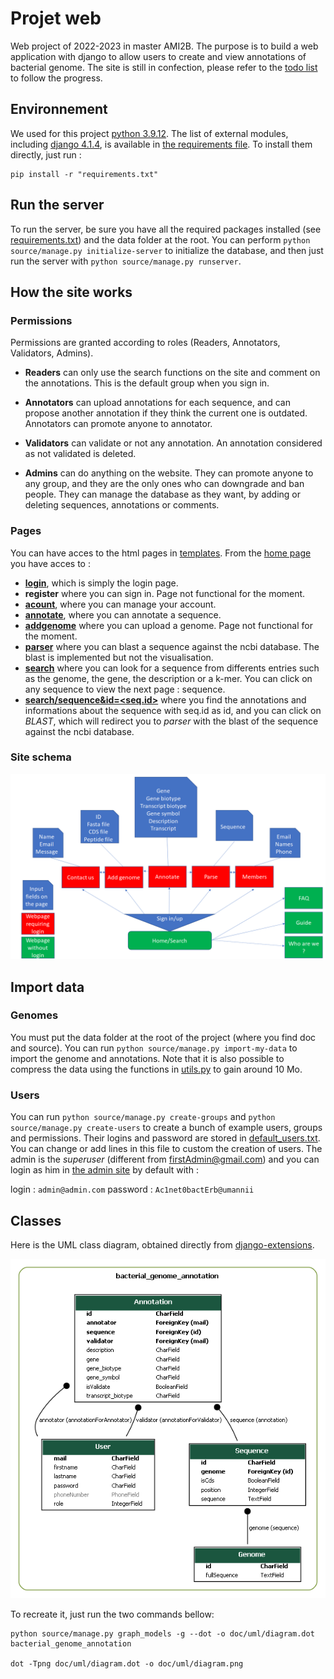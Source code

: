 # Projet web

Web project of 2022-2023 in master AMI2B. The purpose is to build a web application with django to allow users to create and view annotations of bacterial genome. The site is still in confection, please refer to the [todo list](TODO.md) to follow the progress.

## Environnement

We used for this project [python 3.9.12](https://www.python.org/downloads/release/python-3912/). The list of external modules, including [django 4.1.4](https://www.djangoproject.com), is available in [the requirements file](requirements.txt). To install them directly, just run : 
```
pip install -r "requirements.txt"
```

## Run the server

To run the server, be sure you have all the required packages installed (see [requirements.txt](requirements.txt)) and the data folder at the root. You can perform `python source/manage.py initialize-server` to initialize the database, and then just run the server with `python source/manage.py runserver`.

## How the site works

### Permissions

Permissions are granted according to roles (Readers, Annotators, Validators, Admins).

- **Readers** can only use the search functions on the site and comment on the annotations. This is the default group when you sign in.

- **Annotators** can upload annotations for each sequence, and can propose another annotation if they think the current one is outdated. Annotators can promote anyone to annotator.

- **Validators** can validate or not any annotation. An annotation considered as not validated is deleted.

- **Admins** can do anything on the website. They can promote anyone to any group, and they are the only ones who can downgrade and ban people. They can manage the database as they want, by adding or deleting sequences, annotations or comments.

### Pages

You can have acces to the html pages in [templates](source/bacterial_genome_annotation/templates/). From the [home page](source/bacterial_genome_annotation/templates/bacterial_genome_annotation/Base.html) you have acces to :

- [**login**](source/bacterial_genome_annotation/templates/registration/login.html), which is simply the login page.
- **register** where you can sign in. Page not functional for the moment.
- [**acount**](source/bacterial_genome_annotation/templates/bacterial_genome_annotation/Account.html), where you can manage your account.
- [**annotate**](source/bacterial_genome_annotation/templates/bacterial_genome_annotation/annoter.html), where you can annotate a sequence. 
- [**addgenome**](source/bacterial_genome_annotation/templates/bacterial_genome_annotation/AddGenome.html) where you can upload a genome. Page not functional for the moment.
- [**parser**](source/bacterial_genome_annotation/templates/bacterial_genome_annotation/Parser.html) where you can blast a sequence against the ncbi database. The blast is implemented but not the visualisation.
- [**search**](source/bacterial_genome_annotation/templates/bacterial_genome_annotation/search.html) where you can look for a sequence from differents entries such as the genome, the gene, the description or a k-mer. You can click on any sequence to view the next page : sequence.
- [**search/sequence&id=<seq.id>**](source/bacterial_genome_annotation/templates/bacterial_genome_annotation/sequence.html) where you find the annotations and informations about the sequence with seq.id as id, and you can click on *BLAST*, which will redirect you to *parser* with the blast of the sequence against the ncbi database.

### Site schema

![site schema](source/bacterial_genome_annotation/static/bacterial_genome_annotation/schema_web.png "UML Class Diagram")

## Import data

### Genomes

You must put the data folder at the root of the project (where you find doc and source). You can run `python source/manage.py import-my-data` to import the genome and annotations.
Note that it is also possible to compress the data using the functions in [utils.py](source/bacterial_genome_annotation/utils.py) to gain around 10 Mo.

### Users

You can run `python source/manage.py create-groups` and `python source/manage.py create-users` to create a bunch of example users, groups and permissions. Their logins and password are stored in [default_users.txt](source/bacterial_genome_annotation/assets/default_users.txt). You can change or add lines in this file to custom the creation of users. The admin is the *superuser* (different from firstAdmin@gmail.com) and you can login as him in [the admin site](http://127.0.0.1:8000/admin) by default with :

login :     `admin@admin.com`
password :  `Ac1net0bactErb@umannii`

## Classes

Here is the UML class diagram, obtained directly from [django-extensions](https://django-extensions.readthedocs.io/en/latest/graph_models.html?highlight=graph).

![diagram image](source/bacterial_genome_annotation/static/bacterial_genome_annotation/diagram.png "UML Class Diagram")

To recreate it, just run the two commands bellow:

```
python source/manage.py graph_models -g --dot -o doc/uml/diagram.dot bacterial_genome_annotation

dot -Tpng doc/uml/diagram.dot -o doc/uml/diagram.png
```
